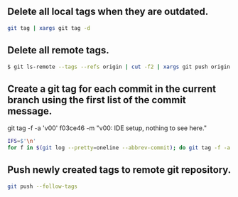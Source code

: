## Delete all local tags when they are outdated.
```bash
git tag | xargs git tag -d
```

## Delete all remote tags.

```bash
$ git ls-remote --tags --refs origin | cut -f2 | xargs git push origin --delete
```

## Create a git tag for each commit in the current branch using the first list of the commit message.

git tag -f -a 'v00' f03ce46 -m "v00: IDE setup, nothing to see here."
```bash
IFS=$'\n'
for f in $(git log --pretty=oneline --abbrev-commit); do git tag -f -a ${f:8:3} -m '${f:8}' ${f:0:7}; done
```

## Push newly created tags to remote git repository.

```bash
git push --follow-tags
```
